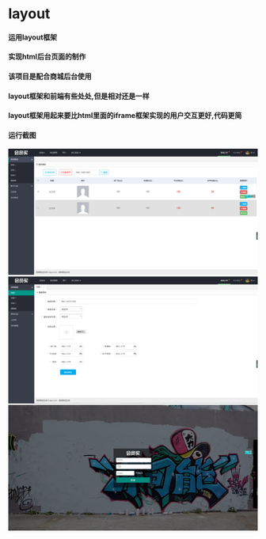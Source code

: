 # layout
#### 运用layout框架
#### 实现html后台页面的制作
#### 该项目是配合商城后台使用
#### layout框架和前端有些处处,但是相对还是一样
#### layout框架用起来要比html里面的iframe框架实现的用户交互更好,代码更简
#### 运行截图   
<img src="images/git/img1.png" />
  
<img src="images/git/img2.png" />

<img src="images/git/img3.png" />